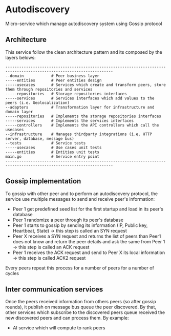 # Autodiscovery
Micro-service which manage autodiscovery system using Gossip protocol

## Architecture

This service follow the clean architecture pattern and its composed by the layers belows:

```
---------------------------------------------------------------------------------------------------------------------
--domain            # Peer business layer
-----entities       # Peer entities design
-----usecases       # Services which create and transform peers, store them through repositories and services
-----repositories   # Storage repositories interfaces 
-----services       # Services interfaces which add values to the peers (i.e. Geolocalization)
--adapters          # Transformation layer for infrastructure and domain layer
-----repositories   # Implements the storage repositories interfaces
-----services       # Implements the services interfaces
-----controllers    # Implements the API controllers which call the usecases
--infrastructure    # Manages thirdparty integrations (i.e. HTTP server, database, message bus)
--tests             # Service tests
-----usecases       # Use cases unit tests
-----entities       # Entities unit tests
main.go             # Service entry point
---------------------------------------------------------------------------------------------------------------------
```

## Gossip implementation

To gossip with other peer and to perform an autodiscovery protocol, the service use multiple messages to send and receive peer's information:

- Peer 1 get predefined seed list for the first startup and load in its peer's database
- Peer 1 randomize a peer through its peer's database
- Peer 1 starts to gossip by sending its information (IP, Public key, Heartbeat, State) -> this step is called an SYN request
- Peer X receives a SYN request and returns the list of peers than Peer1 does not know and return the peer details and ask the same from Peer 1 -> this step is called an ACK request
- Peer 1 receives the ACK request and send to Peer X its local information -> this step is called ACK2 request

Every peers repeat this process for a number of peers for a number of cycles

## Inter communication services

Once the peers received information from others peers (so after gossip rounds), it publish on message bus queue the peer discovered.
By that, other services which subscribe to the discovered peers queue received the new discovered peers and can process them.
By example:
- AI service which will compute to rank peers